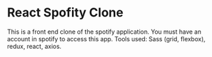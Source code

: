 # React Spofity Clone

This is a front end clone of the spotify application. 
You must have an account in spotify to access this app. Tools used: Sass (grid, flexbox), redux, react, axios.
